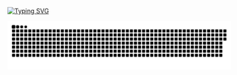 <a href="https://git.io/typing-svg"><img src="https://readme-typing-svg.demolab.com?font=Fira+Code&pause=1000&color=7523F7&random=false&width=435&lines=Hi,+My+name+is+Geisielly" alt="Typing SVG" /></a>


<picture>
<source media="(prefers-color-scheme: dark)" srcset="https://raw.githubusercontent.com/HuWDh/hugo-henrique/output/github-contribution-grid-snake-dark.svg"> 
<source media="(prefers-color-scheme: light)" srcset="https://raw.githubusercontent.com/HuWDh/hugo-henrique/output/github-contribution-grid-snake.svg">
<img alt="github contribution grid snake animation" src="https://raw.githubusercontent.com/HuWDh/hugo-henrique/output/github-contribution-grid-snake.svg">
</picture>
<br><br>

